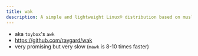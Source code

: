 ```yaml
---
title: wak
description: A simple and lightweight Linux® distribution based on musl libc and toybox
---
```


- aka `toybox`'s `awk`
- https://github.com/raygard/wak
- very promising but very slow (`mawk` is 8-10 times faster)
